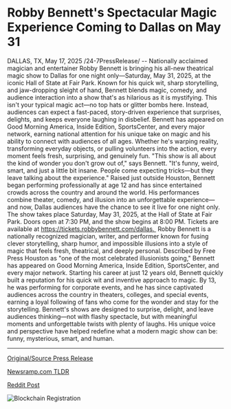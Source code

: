 # Robby Bennett's Spectacular Magic Experience Coming to Dallas on May 31

DALLAS, TX, May 17, 2025 /24-7PressRelease/ -- Nationally acclaimed magician and entertainer Robby Bennett is bringing his all-new theatrical magic show to Dallas for one night only—Saturday, May 31, 2025, at the iconic Hall of State at Fair Park.  Known for his quick wit, sharp storytelling, and jaw-dropping sleight of hand, Bennett blends magic, comedy, and audience interaction into a show that's as hilarious as it is mystifying. This isn't your typical magic act—no top hats or glitter bombs here. Instead, audiences can expect a fast-paced, story-driven experience that surprises, delights, and keeps everyone laughing in disbelief.  Bennett has appeared on Good Morning America, Inside Edition, SportsCenter, and every major network, earning national attention for his unique take on magic and his ability to connect with audiences of all ages. Whether he's warping reality, transforming everyday objects, or pulling volunteers into the action, every moment feels fresh, surprising, and genuinely fun.  "This show is all about the kind of wonder you don't grow out of," says Bennett. "It's funny, weird, smart, and just a little bit insane. People come expecting tricks—but they leave talking about the experience."  Raised just outside Houston, Bennett began performing professionally at age 12 and has since entertained crowds across the country and around the world. His performances combine theater, comedy, and illusion into an unforgettable experience—and now, Dallas audiences have the chance to see it live for one night only.  The show takes place Saturday, May 31, 2025, at the Hall of State at Fair Park. Doors open at 7:30 PM, and the show begins at 8:00 PM. Tickets are available at https://tickets.robbybennett.com/dallas.   Robby Bennett is a nationally recognized magician, writer, and performer known for fusing clever storytelling, sharp humor, and impossible illusions into a style of magic that feels fresh, theatrical, and deeply personal. Described by Free Press Houston as "one of the most celebrated illusionists going," Bennett has appeared on Good Morning America, Inside Edition, SportsCenter, and every major network.  Starting his career at just 12 years old, Bennett quickly built a reputation for his quick wit and inventive approach to magic. By 13, he was performing for corporate events, and he has since captivated audiences across the country in theaters, colleges, and special events, earning a loyal following of fans who come for the wonder and stay for the storytelling.  Bennett's shows are designed to surprise, delight, and leave audiences thinking—not with flashy spectacle, but with meaningful moments and unforgettable twists with plenty of laughs. His unique voice and perspective have helped redefine what a modern magic show can be: funny, mysterious, smart, and human. 

---

[Original/Source Press Release](https://www.24-7pressrelease.com/press-release/522876/robby-bennetts-spectacular-magic-experience-coming-to-dallas-on-may-31)
                    

[Newsramp.com TLDR](https://newsramp.com/curated-news/magician-robby-bennett-to-wow-dallas-audiences-with-all-new-theatrical-magic-show/c2ca8ab5a633137885578666675452ce) 

 



[Reddit Post](https://www.reddit.com/r/Lifestyle_Culture/comments/1kon512/magician_robby_bennett_to_wow_dallas_audiences/) 



![Blockchain Registration](https://cdn.newsramp.app/24-7PressRelease/qrcode/255/17/coolB0QR.webp)